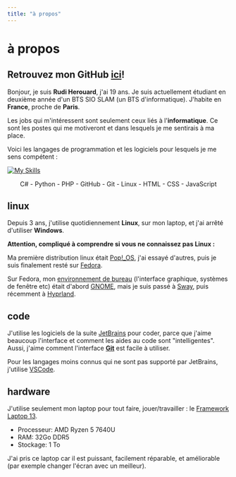 ```yaml
---
title: "à propos"
---
```


# à propos

## Retrouvez mon GitHub [ici](https://github.com/Rudicito)!

Bonjour, je suis **Rudi Herouard**, j'ai 19 ans. Je suis actuellement étudiant en deuxième année d'un BTS SIO SLAM (un BTS d'informatique). J'habite en **France**, proche de **Paris**.

Les jobs qui m'intéressent sont seulement ceux liés à l'**informatique**. Ce sont les postes qui me motiveront et dans lesquels je me sentirais à ma place.

Voici les langages de programmation et les logiciels pour lesquels je me sens compétent :

[![My Skills](https://skillicons.dev/icons?i=cs,py,php,github,git,linux,html,css,js&theme=dark)](https://skillicons.dev)

<p style="text-align:center">
    C# - Python - PHP - GitHub - Git - Linux - HTML - CSS - JavaScript
</p>

## linux
Depuis 3 ans, j'utilise quotidiennement **Linux**, sur mon laptop, et j'ai arrêté d'utiliser **Windows**.

**Attention, compliqué à comprendre si vous ne connaissez pas Linux :**

Ma première distribution linux était [Pop!_OS](https://system76.com/pop/), j'ai essayé d'autres, puis je suis finalement resté sur [Fedora](https://fedoraproject.org/).

Sur Fedora, mon [environnement de bureau](https://fr.wikipedia.org/wiki/Environnement_de_bureau) (l'interface graphique, systèmes de fenêtre etc) était d'abord [GNOME](https://www.gnome.org/), mais je suis passé à [Sway](https://swaywm.org/), puis récemment à [Hyprland](https://hypr.land/).

## code
J'utilise les logiciels de la suite [JetBrains](https://www.jetbrains.com/) pour coder, parce que j'aime beaucoup l'interface et comment les aides au code sont "intelligentes". Aussi, j'aime comment l'interface **[Git](https://git-scm.com/)** est facile à utiliser.

Pour les langages moins connus qui ne sont pas supporté par JetBrains, j'utilise [VSCode](https://code.visualstudio.com/).

## hardware
J'utilise seulement mon laptop pour tout faire, jouer/travailler : le [Framework Laptop 13](https://frame.work/laptop13).
- Processeur: AMD Ryzen 5 7640U
- RAM: 32Go DDR5
- Stockage: 1 To

J'ai pris ce laptop car il est puissant, facilement réparable, et améliorable (par exemple changer l'écran avec un meilleur).
